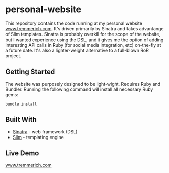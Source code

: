 # personal-website
This repository contains the code running at my personal website www.tremmerich.com. It's driven primarily by Sinatra and takes advantange of Slim templates. Sinatra is probably overkill for the scope of the website, but I wanted experience using the DSL, and it gives me the option of adding interesting API calls in Ruby (for social media integration, etc) on-the-fly at a future date. It's also a lighter-weight alternative to a full-blown RoR project.
## Getting Started
The website was purposely designed to be light-wight. Requires Ruby and Bundler. Running the following command will install all necessary Ruby gems:

```
bundle install
```


## Built With
* [Sinatra](http://www.sinatrarb.com/) - web framework (DSL)
* [Slim](http://slim-lang.com/) - templating engine

## Live Demo
www.tremmerich.com

